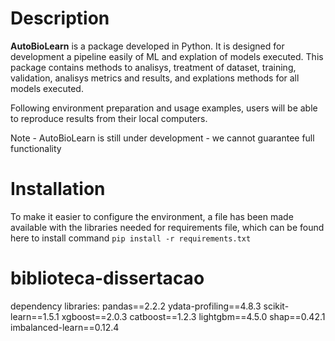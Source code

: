 # Description

**AutoBioLearn**  is a package developed in Python. It is designed for development a pipeline easily of ML and explation of models executed. This package contains methods to analisys, treatment of dataset, training, validation, analisys metrics and results, and explations methods for all models executed.

Following environment preparation and usage examples, users will be able to reproduce results from their local computers.

Note - AutoBioLearn is still under development - we cannot guarantee full functionality

# Installation

To make it easier to configure the environment, a file has been made available with the libraries needed for requirements file, which can be found here
to install command `pip install -r requirements.txt`
# biblioteca-dissertacao
dependency libraries:
pandas==2.2.2
ydata-profiling==4.8.3
scikit-learn==1.5.1
xgboost==2.0.3
catboost==1.2.3
lightgbm==4.5.0
shap==0.42.1
imbalanced-learn==0.12.4